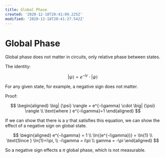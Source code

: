 ```yaml
---
title: Global Phase
created: '2020-12-18T20:41:09.225Z'
modified: '2020-12-18T20:41:27.542Z'
---
```


# Global Phase

Global phase does not matter in circuits, only relative phase between states.

The identity:

$$
\big| {\psi} \rangle = e^{-i\gamma} \cdot \big| {\psi} \rangle 
$$

For any given state, for example, a negative sign does not matter.

Proof:

$$
\begin{aligned}
    \big| {\psi} \rangle = e^{-i\gamma} \cdot \big| {\psi} \rangle \\
    \text{where } e^{-i\gamma}=1
\end{aligned}
$$

If we can show that there is a $\gamma$ that satisfies this equation, we can show the effect of a negative sign on global state.


$$
\begin{aligned}
    e^{-i\gamma} = 1 \\
    \ln{(e^{-i\gamma})} = \ln{1} \\
    \text{Since } \ln{1}=i\pi, \\
    -i\gamma = i\pi \\
    gamma = -\pi
\end{aligned}
$$

So a negative sign effects a $\pi$ global phase, which is not measurable.

